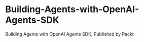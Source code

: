 # Building-Agents-with-OpenAI-Agents-SDK
Building Agents with OpenAI Agents SDK, Published by Packt
